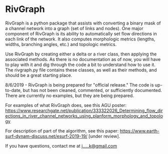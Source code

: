 # RivGraph

RivGraph is a python package that assists with converting a binary mask of a channel network into a graph (set of links and nodes). One major component of RivGraph is its ability to automatically set flow directions in each link of the network. It also computes morphologic metrics (lengths, widths, branching angles, etc.) and topologic metrics.

Use RivGraph by creating either a delta or a river class, then applying the associated methods. As there is no documentation as of now, you will have to play with it and dig through the code a bit to understand how to use it. The rivgraph.py file contains these classes, as well as their methods, and should be a great starting place.

8/6/2019 - RivGraph is being prepared for "official release." The code is up-to-date, but has not been cleaned, commented, or sufficiently documented. There are currently no examples, but they are being prepared. 

For examples of what RivGraph does, see this AGU poster: https://www.researchgate.net/publication/333322026_Determining_flow_directions_in_river_channel_networks_using_planform_morphology_and_topology

For description of part of the algorithm, see this paper: https://www.earth-surf-dynam-discuss.net/esurf-2019-19/ [under review].

If you have questions, contact me at j.....k@gmail.com
